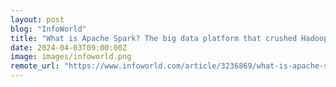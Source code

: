 ```yaml
---
layout: post
blog: "InfoWorld"
title: "What is Apache Spark? The big data platform that crushed Hadoop"
date: 2024-04-03T09:00:00Z
image: images/infoworld.png
remote_url: "https://www.infoworld.com/article/3236869/what-is-apache-spark-the-big-data-platform-that-crushed-hadoop.html#tk.rss_applicationdevelopment"
---
```

